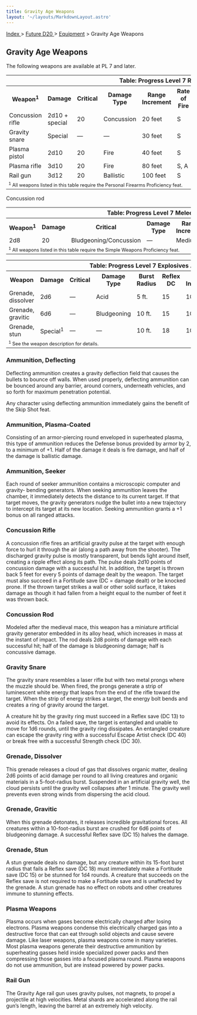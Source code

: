 ```yaml
---
title: Gravity Age Weapons
layout: '~/layouts/MarkdownLayout.astro'
---
```


[ Index ](/) > [ Future D20 ](/future.d20.srd) > [Equipment](/future.d20.srd/equipment) > Gravity Age Weapons

## Gravity Age Weapons

The following weapons are available at PL 7 and later.


<table> <tr><th colspan="11">Table: Progress Level 7 Ranged Weapons</th></tr> <tr><th>Weapon<sup>1</sup></th><th>Damage</th><th>Critical</th><th>Damage Type</th><th>Range Increment</th><th>Rate of Fire</th><th>Magazine</th><th>Size</th><th>Weight</th><th>Purchase DC</th><th>Restriction</th></tr> <tr><td>Concussion rifle</td><td>2d10 + special</td><td>20</td><td>Concussion</td><td>20 feet</td><td>S</td><td>—</td><td>Large</td><td>6 lb.</td><td>22</td><td>Lic (+1)</td></tr> <tr class="shaded"><td>Gravity snare</td><td>Special</td><td>—</td><td>—</td><td>30 feet</td><td>S</td><td>—</td><td>Large</td><td>7 lb.</td><td>17</td><td>Lic (+1)</td></tr> <tr><td>Plasma pistol</td><td>2d10</td><td>20</td><td>Fire</td><td>40 feet</td><td>S</td><td>50 box</td><td>Medium</td><td>3 lb.</td><td>17</td><td>Lic (+2)</td></tr> <tr class="shaded"><td>Plasma rifle</td><td>3d10</td><td>20</td><td>Fire</td><td>80 feet</td><td>S, A</td><td>50 box</td><td>Large</td><td>8 lb.</td><td>19</td><td>Res (+2)</td></tr> <tr><td>Rail gun</td><td>3d12</td><td>20</td><td>Ballistic</td><td>100 feet</td><td>S</td><td>20 box</td><td>Large</td><td>18 lb.</td><td>24</td><td>Mil (+3)</td></tr> <tr><td colspan="11" style="text-align: left; font-size: .8em"><sup>1</sup> All weapons listed in this table require the Personal Firearms Proficiency feat.</td></tr> </table>
 
<table> <tr><th colspan="9">Table: Progress Level 7 Melee Weapons</th></tr> <tr><th>Weapon<sup>1</sup></th><th>Damage</th><th>Critical</th><th>Damage Type</th><th>Range Increment</th><th>Size</th><th>Weight</th><th>Purchase DC</th><th>Restriction</th></tr> Concussion rod<td>2d8</td><td>20</td><td>Bludgeoning/Concussion</td><td>—</td><td>Medium</td><td>3 lb.</td><td>17</td><td>—</td> <tr><td colspan="11" style="text-align: left; font-size: .8em"><sup>1</sup> All weapons listed in this table require the Simple Weapons Proficiency feat.</td></tr> </table>
 <!--
TABLE_PLACEHOLDER_2 --> 
<table> <tr><th colspan="11">Table: Progress Level 7 Explosives And Splash Weapons</th></tr> <tr><th>Weapon</th><th>Damage</th><th>Critical</th><th>Damage Type</th><th>Burst Radius</th><th>Reflex DC</th><th>Range Increment</th><th>Size</th><th>Weight</th><th>Purchase DC</th><th>Restriction</th></tr> <tr><td>Grenade, dissolver </td><td>2d6</td><td>—</td><td>Acid</td><td>5 ft.</td><td>15</td><td>10 ft.</td><td>Small</td><td>2 lb.</td><td>14</td><td>Res (+2)</td></tr> <tr class="shaded"><td>Grenade, gravitic </td><td>6d6</td><td>—</td><td>Bludgeoning</td><td>10 ft.</td><td>15</td><td>10 ft.</td><td>Tiny</td><td>1 lb.</td><td>20</td><td>Mil (+3)</td></tr> <tr><td>Grenade, stun </td><td>Special<sup>1</sup></td><td>—</td><td>—</td><td>10 ft.</td><td>18</td><td>10 ft.</td><td>Tiny</td><td>1 lb.</td><td>17</td><td>Mil (+3)</td></tr> <tr><td colspan="11" style="text-align: left; font-size: .8em"><sup>1</sup> See the weapon description for details.</td></tr> </table>


### Ammunition, Deflecting

Deflecting ammunition creates a gravity deflection field that causes the
bullets to bounce off walls. When used properly, deflecting ammunition can be
bounced around any barrier, around corners, underneath vehicles, and so forth
for maximum penetration potential.

Any character using deflecting ammunition immediately gains the benefit of the
Skip Shot feat.

### Ammunition, Plasma-Coated

Consisting of an armor-piercing round enveloped in superheated plasma, this
type of ammunition reduces the Defense bonus provided by armor by 2, to a
minimum of +1. Half of the damage it deals is fire damage, and half of the
damage is ballistic damage.

### Ammunition, Seeker

Each round of seeker ammunition contains a microscopic computer and gravity-
bending generators. When seeking ammunition leaves the chamber, it immediately
detects the distance to its current target. If that target moves, the gravity
generators nudge the bullet into a new trajectory to intercept its target at
its new location. Seeking ammunition grants a +1 bonus on all ranged attacks.

### Concussion Rifle

A concussion rifle fires an artificial gravity pulse at the target with enough
force to hurl it through the air (along a path away from the shooter). The
discharged gravity pulse is mostly transparent, but bends light around itself,
creating a ripple effect along its path. The pulse deals 2d10 points of
concussion damage with a successful hit. In addition, the target is thrown
back 5 feet for every 5 points of damage dealt by the weapon. The target must
also succeed in a Fortitude save (DC = damage dealt) or be knocked prone. If
the thrown target strikes a wall or other solid surface, it takes damage as
though it had fallen from a height equal to the number of feet it was thrown
back.

### Concussion Rod

Modeled after the medieval mace, this weapon has a miniature artificial
gravity generator embedded in its alloy head, which increases in mass at the
instant of impact. The rod deals 2d8 points of damage with each successful
hit; half of the damage is bludgeoning damage; half is concussive damage.

### Gravity Snare

The gravity snare resembles a laser rifle but with two metal prongs where the
muzzle should be. When fired, the prongs generate a strip of luminescent white
energy that leaps from the end of the rifle toward the target. When the strip
of energy strikes a target, the energy bolt bends and creates a ring of
gravity around the target.

A creature hit by the gravity ring must succeed in a Reflex save (DC 13) to
avoid its effects. On a failed save, the target is entangled and unable to
move for 1d6 rounds, until the gravity ring dissipates. An entangled creature
can escape the gravity ring with a successful Escape Artist check (DC 40) or
break free with a successful Strength check (DC 30).

### Grenade, Dissolver

This grenade releases a cloud of gas that dissolves organic matter, dealing
2d6 points of acid damage per round to all living creatures and organic
materials in a 5-foot-radius burst. Suspended in an artificial gravity well,
the cloud persists until the gravity well collapses after 1 minute. The
gravity well prevents even strong winds from dispersing the acid cloud.

### Grenade, Gravitic

When this grenade detonates, it releases incredible gravitational forces. All
creatures within a 10-foot-radius burst are crushed for 6d6 points of
bludgeoning damage. A successful Reflex save (DC 15) halves the damage.

### Grenade, Stun

A stun grenade deals no damage, but any creature within its 15-foot burst
radius that fails a Reflex save (DC 18) must immediately make a Fortitude save
(DC 15) or be stunned for 1d4 rounds. A creature that succeeds on the Reflex
save is not required to make a Fortitude save and is unaffected by the
grenade. A stun grenade has no effect on robots and other creatures immune to
stunning effects.

### Plasma Weapons

Plasma occurs when gases become electrically charged after losing electrons.
Plasma weapons condense this electrically charged gas into a destructive force
that can eat through solid objects and cause severe damage. Like laser
weapons, plasma weapons come in many varieties. Most plasma weapons generate
their destructive ammunition by superheating gasses held inside specialized
power packs and then compressing those gasses into a focused plasma round.
Plasma weapons do not use ammunition, but are instead powered by power packs.

### Rail Gun

The Gravity Age rail gun uses gravity pulses, not magnets, to propel a
projectile at high velocities. Metal shards are accelerated along the rail
gun’s length, leaving the barrel at an extremely high velocity.

